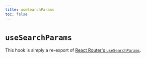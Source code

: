 ```yaml
---
title: useSearchParams
toc: false
---
```


# `useSearchParams`

<docs-info>This hook is simply a re-export of [React Router's `useSearchParams`][rr-usesearchparams].</docs-info>

[rr-usesearchparams]: https://reactrouter.com/hooks/use-search-params
